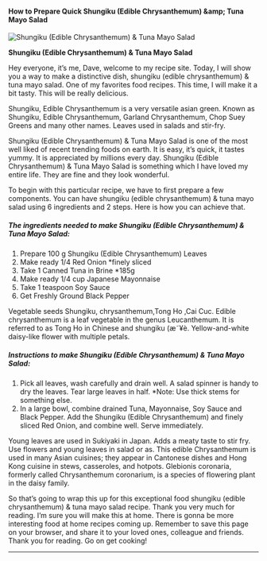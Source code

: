             

#### How to Prepare Quick Shungiku (Edible Chrysanthemum) &amp;amp; Tuna Mayo Salad

![Shungiku (Edible Chrysanthemum) &amp; Tuna Mayo Salad](https://img-global.cpcdn.com/recipes/21c05f4979a6a41d/751x532cq70/shungiku-edible-chrysanthemum-tuna-mayo-salad-recipe-main-photo.jpg)

**Shungiku (Edible Chrysanthemum) &amp; Tuna Mayo Salad**

Hey everyone, it’s me, Dave, welcome to my recipe site. Today, I will show you a way to make a distinctive dish, shungiku (edible chrysanthemum) & tuna mayo salad. One of my favorites food recipes. This time, I will make it a bit tasty. This will be really delicious.

Shungiku, Edible Chrysanthemum is a very versatile asian green. Known as Shungiku, Edible Chrysanthemum, Garland Chrysanthemum, Chop Suey Greens and many other names. Leaves used in salads and stir-fry.

Shungiku (Edible Chrysanthemum) & Tuna Mayo Salad is one of the most well liked of recent trending foods on earth. It is easy, it’s quick, it tastes yummy. It is appreciated by millions every day. Shungiku (Edible Chrysanthemum) & Tuna Mayo Salad is something which I have loved my entire life. They are fine and they look wonderful.

To begin with this particular recipe, we have to first prepare a few components. You can have shungiku (edible chrysanthemum) & tuna mayo salad using 6 ingredients and 2 steps. Here is how you can achieve that.

##### The ingredients needed to make Shungiku (Edible Chrysanthemum) & Tuna Mayo Salad:

1.  Prepare 100 g Shungiku (Edible Chrysanthemum) Leaves
2.  Make ready 1/4 Red Onion \*finely sliced
3.  Take 1 Canned Tuna in Brine \*185g
4.  Make ready 1/4 cup Japanese Mayonnaise
5.  Take 1 teaspoon Soy Sauce
6.  Get Freshly Ground Black Pepper

Vegetable seeds Shungiku, chrysanthemum,Tong Ho ,Cai Cuc. Edible chrysanthemum is a leaf vegetable in the genus Leucanthemum. It is referred to as Tong Ho in Chinese and shungiku (æ˜¥è. Yellow-and-white daisy-like flower with multiple petals.

##### Instructions to make Shungiku (Edible Chrysanthemum) & Tuna Mayo Salad:

1.  Pick all leaves, wash carefully and drain well. A salad spinner is handy to dry the leaves. Tear large leaves in half. \*Note: Use thick stems for something else.
2.  In a large bowl, combine drained Tuna, Mayonnaise, Soy Sauce and Black Pepper. Add the Shungiku (Edible Chrysanthemum) and finely sliced Red Onion, and combine well. Serve immediately.

Young leaves are used in Sukiyaki in Japan. Adds a meaty taste to stir fry. Use flowers and young leaves in salad or as. This edible Chrysanthemum is used in many Asian cuisines; they appear in Cantonese dishes and Hong Kong cuisine in stews, casseroles, and hotpots. Glebionis coronaria, formerly called Chrysanthemum coronarium, is a species of flowering plant in the daisy family.

So that’s going to wrap this up for this exceptional food shungiku (edible chrysanthemum) & tuna mayo salad recipe. Thank you very much for reading. I’m sure you will make this at home. There is gonna be more interesting food at home recipes coming up. Remember to save this page on your browser, and share it to your loved ones, colleague and friends. Thank you for reading. Go on get cooking!

* * *